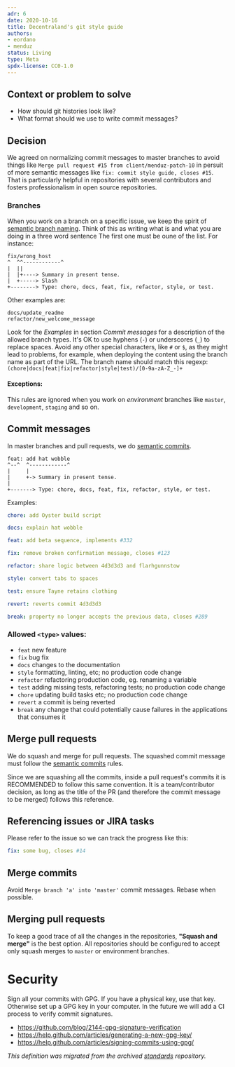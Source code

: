 ```yaml
---
adr: 6
date: 2020-10-16
title: Decentraland's git style guide
authors:
- eordano
- menduz
status: Living
type: Meta
spdx-license: CC0-1.0
---
```


## Context or problem to solve

* How should git histories look like?
* What format should we use to write commit messages?

## Decision

We agreed on normalizing commit messages to master branches to avoid things like `Merge pull request #15 from client/menduz-patch-10` in persuit of more semantic messages like `fix: commit style guide, closes #15`. That is particularly helpful in repositories with several contributors and fosters professionalism in open source repositories.

### Branches

When you work on a branch on a specific issue, we keep the spirit of [semantic branch naming](https://medium.com/@hanuman_95739/how-to-integrate-branch-naming-commit-message-and-push-rules-in-gitlab-fe9cd642cc1a). Think of this as writing what is and what you are doing in a three word sentence The first one must be oune of the list. For instance: 

```
fix/wrong_host
^  ^^------------^
|  ||
|  |+----> Summary in present tense.
|  +-----> Slash
+--------> Type: chore, docs, feat, fix, refactor, style, or test.
```

Other examples are:
```
docs/update_readme
refactor/new_welcome_message
```
Look for the *Examples* in section *Commit messages* for a description of the allowed branch types.
It's OK to use hyphens (`-`) or underscores (`_`) to replace spaces. Avoid any other special characters, like `#` or `$`, as they might lead to problems, for example, when deploying the content using the branch name as part of the URL. The branch name should match this regexp: `(chore|docs|feat|fix|refactor|style|test)/[0-9a-zA-Z_-]+`


#### Exceptions:
This rules are ignored when you work on *environment* branches like `master`, `development`, `staging` and so on. 

## Commit messages

In master branches and pull requests, we do [semantic commits](https://seesparkbox.com/foundry/semantic_commit_messages).

```
feat: add hat wobble
^--^  ^------------^
|     |
|     +-> Summary in present tense.
|
+-------> Type: chore, docs, feat, fix, refactor, style, or test.
```

Examples:

```yaml
chore: add Oyster build script
```
```yaml
docs: explain hat wobble
```
```yaml
feat: add beta sequence, implements #332
```
```yaml
fix: remove broken confirmation message, closes #123
```
```yaml
refactor: share logic between 4d3d3d3 and flarhgunnstow
```
```yaml
style: convert tabs to spaces
```
```yaml
test: ensure Tayne retains clothing
```
```yaml
revert: reverts commit 4d3d3d3
```
```yaml
break: property no longer accepts the previous data, closes #289
```

### Allowed `<type>` values:
   * `feat` new feature
   * `fix` bug fix
   * `docs` changes to the documentation
   * `style` formatting, linting, etc; no production code change
   * `refactor` refactoring production code, eg. renaming a variable
   * `test` adding missing tests, refactoring tests; no production code change
   * `chore` updating build tasks etc; no production code change
   * `revert` a commit is being reverted
   * `break` any change that could potentially cause failures in the applications that consumes it

## Merge pull requests

We do squash and merge for pull requests. The squashed commit message must follow the [semantic commits](https://seesparkbox.com/foundry/semantic_commit_messages) rules.

Since we are squashing all the commits, inside a pull request's commits it is RECOMMENDED to follow this same convention. It is a team/contributor decision, as long as the title of the PR (and therefore the commit message to be merged) follows this reference.

## Referencing issues or JIRA tasks

Please refer to the issue so we can track the progress like this: 
```yaml
fix: some bug, closes #14
```

## Merge commits

Avoid `Merge branch 'a' into 'master'` commit messages. Rebase when possible.

## Merging pull requests

To keep a good trace of all the changes in the repositories, **"Squash and merge"** is the best option. All repositories should be configured to accept only squash merges to `master` or environment branches.

# Security

Sign all your commits with GPG. If you have a physical key, use that key. Otherwise set up a GPG key in your computer.
In the future we will add a CI process to verify commit signatures.

- https://github.com/blog/2144-gpg-signature-verification
- https://help.github.com/articles/generating-a-new-gpg-key/
- https://help.github.com/articles/signing-commits-using-gpg/

_This definition was migrated from the archived [standards](https://github.com/decentraland/standards/blob/master/standards/git-usage.md) repository._